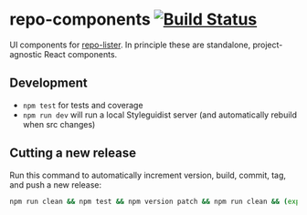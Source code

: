 # repo-components [![Build Status](https://travis-ci.org/gaggle/repo-components.svg?branch=master)](https://travis-ci.org/gaggle/repo-components)
UI components for [repo-lister][repolister]. In principle these are standalone, project-agnostic React components.


## Development
* `npm test` for tests and coverage
* `npm run dev` will run a local Styleguidist server (and automatically rebuild when src changes)


## Cutting a new release
Run this command to automatically increment version, build, commit, tag, and push a new release:
```bash
npm run clean && npm test && npm version patch && npm run clean && (export VERSION=`node -p "require('./package.json').version"`; npm run build && git add ./build/ ./docs/ && git commit --amend --no-edit && git tag -fam $VERSION v$VERSION && git push && git push origin v$VERSION)
```

[repolister]: https://www.github.com/gaggle/repo-lister
